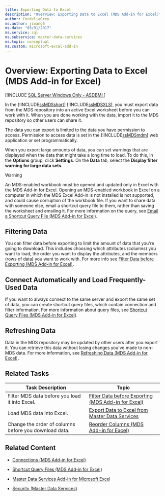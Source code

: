 ```yaml
---
title: Exporting Data to Excel
description: "Overview: Exporting Data to Excel (MDS Add-in for Excel)"
author: CordeliaGrey
ms.author: jiwang6
ms.date: "03/01/2017"
ms.service: sql
ms.subservice: master-data-services
ms.topic: conceptual
ms.custom: microsoft-excel-add-in
---
```

# Overview: Exporting Data to Excel (MDS Add-in for Excel)

[!INCLUDE [SQL Server Windows Only - ASDBMI ](../../includes/applies-to-version/sql-windows-only-asdbmi.md)]

  In the [!INCLUDE[ssMDSshort](../../includes/ssmdsshort-md.md)] [!INCLUDE[ssMDSXLS](../../includes/ssmdsxls-md.md)], you must export data from the MDS repository into an active Excel worksheet before you can work with it. When you are done working with the data, import it to the MDS repository so other users can share it.  
  
 The data you can export  is limited to the data you have permission to access. Permission to access data is set in the [!INCLUDE[ssMDSmdm](../../includes/ssmdsmdm-md.md)] web application or set programmatically.  
  
 When you export  large amounts of data, you can set warnings that are displayed when the data that might take a long time to load. To do this, in the **Options** group, click **Settings**. On the **Data** tab, select the **Display filter warning for large data sets**.  
  
> [!WARNING]  
>  An MDS-enabled workbook must be opened and updated only in Excel with the MDS Add-in for Excel. Opening an MDS-enabled workbook in Excel on a computer in which the MDS Excel Add-in is not installed is not supported, and could cause corruption of the workbook file. If you want to share data with someone else, email a shortcut query file to them, rather than saving the worksheet and emailing it. For more information on the query, see [Email a Shortcut Query File &#40;MDS Add-in for Excel&#41;](../../master-data-services/microsoft-excel-add-in/email-a-shortcut-query-file-mds-add-in-for-excel.md).  
  
## Filtering Data  
 You can filter data before exporting to limit the amount of data that you're going to download. This includes choosing which attributes (columns) you want to load, the order you want to display the attributes, and the members (rows of data) you want to work with. For more info see [Filter Data before Exporting &#40;MDS Add-in for Excel&#41;](../../master-data-services/microsoft-excel-add-in/filter-data-before-exporting-mds-add-in-for-excel.md).  
  
## Connect Automatically and Load Frequently-Used Data  
 If you want to always connect to the same server and export the same set of data, you can create shortcut query files, which contain connection and filter information. For more information about query files, see [Shortcut Query Files &#40;MDS Add-in for Excel&#41;](../../master-data-services/microsoft-excel-add-in/shortcut-query-files-mds-add-in-for-excel.md).  
  
## Refreshing Data  
 Data in the MDS repository may be updated by other users after you export it. You can retrieve this data without losing changes you've made to non-MDS data. For more information, see [Refreshing Data &#40;MDS Add-in for Excel&#41;](../../master-data-services/microsoft-excel-add-in/refreshing-data-mds-add-in-for-excel.md).  
  
## Related Tasks  
  
|Task Description|Topic|  
|----------------------|-----------|  
|Filter MDS data before you load it into Excel.|[Filter Data before Exporting &#40;MDS Add-in for Excel&#41;](../../master-data-services/microsoft-excel-add-in/filter-data-before-exporting-mds-add-in-for-excel.md)|  
|Load MDS data into Excel.|[Export Data to Excel from Master Data Services](../../master-data-services/microsoft-excel-add-in/export-data-to-excel-from-master-data-services.md)|  
|Change the order of columns before you download data.|[Reorder Columns &#40;MDS Add-in for Excel&#41;](../../master-data-services/microsoft-excel-add-in/reorder-columns-mds-add-in-for-excel.md)|  
  
## Related Content  
  
-   [Connections &#40;MDS Add-in for Excel&#41;](../../master-data-services/microsoft-excel-add-in/connections-mds-add-in-for-excel.md)  
  
-   [Shortcut Query Files &#40;MDS Add-in for Excel&#41;](../../master-data-services/microsoft-excel-add-in/shortcut-query-files-mds-add-in-for-excel.md)  
  
-   [Master Data Services Add-in for Microsoft Excel](../../master-data-services/microsoft-excel-add-in/master-data-services-add-in-for-microsoft-excel.md)  
  
-   [Security &#40;Master Data Services&#41;](../../master-data-services/security-master-data-services.md)  
  
  
